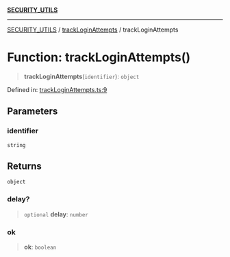 [**SECURITY_UTILS**](../../README.md)

***

[SECURITY_UTILS](../../README.md) / [trackLoginAttempts](../README.md) / trackLoginAttempts

# Function: trackLoginAttempts()

> **trackLoginAttempts**(`identifier`): `object`

Defined in: [trackLoginAttempts.ts:9](https://github.com/dailker/everyutil-js/blob/7799f3f003cb23f425be3f1c83c38483e2648188/src/security/trackLoginAttempts.ts#L9)

## Parameters

### identifier

`string`

## Returns

`object`

### delay?

> `optional` **delay**: `number`

### ok

> **ok**: `boolean`
